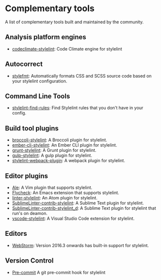 # Complementary tools

A list of complementary tools built and maintained by the community.

## Analysis platform engines

-   [codeclimate-stylelint](https://github.com/gilbarbara/codeclimate-stylelint): Code Climate engine for stylelint

## Autocorrect

-   [stylefmt](https://github.com/morishitter/stylefmt): Automatically formats CSS and SCSS source code based on your stylelint configuration.

## Command Line Tools

-   [stylelint-find-rules](https://github.com/alexilyaev/stylelint-find-rules): Find Stylelint rules that you don't have in your config.

## Build tool plugins

-   [broccoli-stylelint](https://github.com/billybonks/broccoli-stylelint): A Broccoli plugin for stylelint.
-   [ember-cli-stylelint](https://github.com/billybonks/ember-cli-stylelint): An Ember CLI plugin for stylelint.
-   [grunt-stylelint](https://github.com/wikimedia/grunt-stylelint): A Grunt plugin for stylelint.
-   [gulp-stylelint](https://github.com/olegskl/gulp-stylelint): A gulp plugin for stylelint.
-   [stylelint-webpack-plugin](https://github.com/vieron/stylelint-webpack-plugin): A webpack plugin for stylelint.

## Editor plugins

-   [Ale](https://github.com/w0rp/ale): A Vim plugin that supports stylelint.
-   [Flycheck](https://github.com/flycheck/flycheck): An Emacs extension that supports stylelint.
-   [linter-stylelint](https://github.com/AtomLinter/linter-stylelint): An Atom plugin for stylelint.
-   [SublimeLinter-contrib-stylelint](https://github.com/kungfusheep/SublimeLinter-contrib-stylelint): A Sublime Text plugin for stylelint.
-   [SublimeLinter-contrib-stylelint_d](https://github.com/jo-sm/SublimeLinter-contrib-stylelint_d): A Sublime Text plugin for stylelint that run's on deamon.
-   [vscode-stylelint](https://github.com/shinnn/vscode-stylelint): A Visual Studio Code extension for stylelint.

## Editors

-   [WebStorm](https://blog.jetbrains.com/webstorm/2016/09/webstorm-2016-3-eap-163-4830-stylelint-usages-for-default-exports-and-more/): Version 2016.3 onwards has built-in support for stylelint.

## Version Control

-   [Pre-commit](https://github.com/awebdeveloper/pre-commit-stylelint) A git pre-commit hook for stylelint
